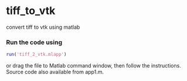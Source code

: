 # tiff_to_vtk
convert tiff to vtk using matlab

### Run the code using
```Matlab
run('tiff_2_vtk.mlapp')
```
or drag the file to Matlab command window, then follow the instructions. Source code also available from app1.m.

